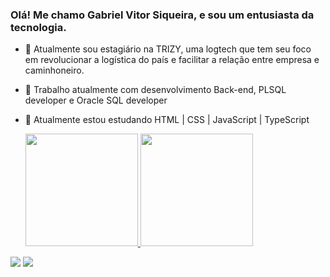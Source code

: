 ### Olá! Me chamo Gabriel Vitor Siqueira, e sou um entusiasta da tecnologia.

- 🔭 Atualmente sou estagiário na TRIZY, uma logtech que tem seu foco em revolucionar a logística do país e facilitar a relação entre empresa e caminhoneiro.
- 💼 Trabalho atualmente com desenvolvimento Back-end, PLSQL developer e Oracle SQL developer
- 🌱 Atualmente estou estudando HTML | CSS | JavaScript | TypeScript 
 
  <div>
  <a href="https://github.com/FrCorrea">
  <img height="180em" src="https://github-readme-stats.vercel.app/api?username=Gabrielvsiqueira&show_icons=true&theme=merko&include_all_commits=true&count_private=true"/>
  <img height="180em" src="https://github-readme-stats.vercel.app/api/top-langs/?username=Gabrielvsiqueira&layout=compact&langs_count=7&theme=merko"/>
</div>
   
</div>
  <a href="https://www.instagram.com/gvsiqueira_/" target="_blank"><img src="https://img.shields.io/badge/-Instagram-%23E4405F?style=for-the-badge&logo=instagram&logoColor=white" target="_blank"></a>
   <a href="https://www.linkedin.com/in/gabriel-vitor-siqueira-103717217/" target="_blank"><img src="https://img.shields.io/badge/-LinkedIn-%230077B5?style=for-the-badge&logo=linkedin&logoColor=white" target="_blank"></a> 
</div>

 


  
  </div>
 

